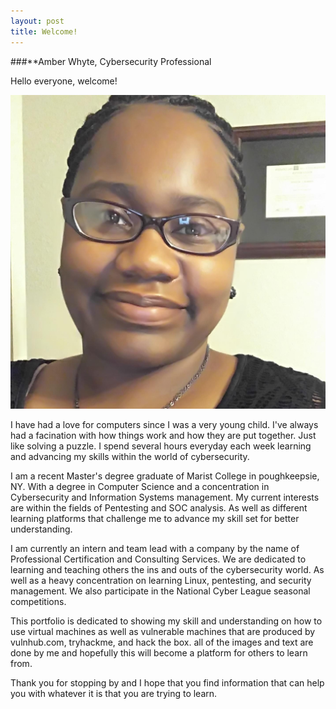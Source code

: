 ```yaml
---
layout: post
title: Welcome!
---
```

###**Amber Whyte, Cybersecurity Professional

Hello everyone, welcome! 
  
<p align="left"><img src="https://github.com/AJanayWhyte/ajanaywhyte.github.io/blob/master/images/Profile_1.JPG?raw=true" alt="" /></p> I have had a love for computers since I was a very young child. I've always had a facination with how things work and how they are put together. Just like solving a puzzle. I spend several hours everyday each week learning and advancing my skills within the world of cybersecurity. 

I am a recent Master's degree graduate of Marist College in poughkeepsie, NY. With a degree in Computer Science and a concentration in Cybersecurity and Information Systems management. My current interests are within the fields of Pentesting and SOC analysis. As well as different learning platforms that challenge me to advance my skill set for better understanding. 

I am currently an intern and team lead with a company by the name of Professional Certification and Consulting Services. We are dedicated to learning and teaching others the ins and outs of the cybersecurity world. As well as a heavy concentration on learning Linux, pentesting, and security management. We also participate in the National Cyber League seasonal competitions. 

This portfolio is dedicated to showing my skill and understanding on how to use virtual machines as well as vulnerable machines that are produced by vulnhub.com, tryhackme, and hack the box. all of the images and text are done by me and hopefully this will become a platform for others to learn from. 

Thank you for stopping by and I hope that you find information that can help you with whatever it is that you are trying to learn. 

